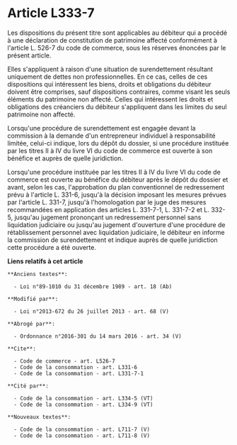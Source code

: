 # Article L333-7

Les dispositions du présent titre sont applicables au débiteur qui a procédé à une déclaration de constitution de patrimoine
affecté conformément à l'article L. 526-7 du code de commerce, sous les réserves énoncées par le présent article. 

Elles s'appliquent à raison d'une situation de surendettement résultant uniquement de dettes non professionnelles. En ce cas,
celles de ces dispositions qui intéressent les biens, droits et obligations du débiteur doivent être comprises, sauf
dispositions contraires, comme visant les seuls éléments du patrimoine non affecté. Celles qui intéressent les droits et
obligations des créanciers du débiteur s'appliquent dans les limites du seul patrimoine non affecté. 

Lorsqu'une procédure de surendettement est engagée devant la commission à la demande d'un entrepreneur individuel à
responsabilité limitée, celui-ci indique, lors du dépôt du dossier, si une procédure instituée par les titres II à IV du
livre VI du code de commerce est ouverte à son bénéfice et auprès de quelle juridiction. 

Lorsqu'une procédure instituée par les titres II à IV du livre VI du code de commerce est ouverte au bénéfice du débiteur
après le dépôt du dossier et avant, selon les cas, l'approbation du plan conventionnel de redressement prévu à l'article L.
331-6, jusqu'à la décision imposant les mesures prévues par  l'article L. 331-7, jusqu'à l'homologation par le juge des
mesures recommandées en application des articles L. 331-7-1, L. 331-7-2 et  L. 332-5, jusqu'au jugement prononçant un
redressement personnel sans liquidation judiciaire ou jusqu'au jugement d'ouverture d'une procédure de rétablissement
personnel avec liquidation judiciaire, le débiteur en informe la commission de surendettement et indique auprès de quelle
juridiction cette procédure a été ouverte.

**Liens relatifs à cet article**

	**Anciens textes**:

	  - Loi n°89-1010 du 31 décembre 1989 - art. 18 (Ab)

	**Modifié par**:

	  - Loi n°2013-672 du 26 juillet 2013 - art. 68 (V)

	**Abrogé par**:

	  - Ordonnance n°2016-301 du 14 mars 2016 - art. 34 (V)

	**Cite**:

	  - Code de commerce - art. L526-7
	  - Code de la consommation - art. L331-6
	  - Code de la consommation - art. L331-7-1

	**Cité par**:

	  - Code de la consommation - art. L334-5 (VT)
	  - Code de la consommation - art. L334-9 (VT)

	**Nouveaux textes**:

	  - Code de la consommation - art. L711-7 (V)
	  - Code de la consommation - art. L711-8 (V)
